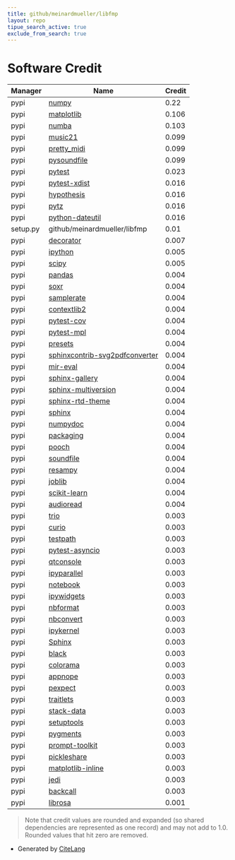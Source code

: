 ```yaml
---
title: github/meinardmueller/libfmp
layout: repo
tipue_search_active: true
exclude_from_search: true
---
```

# Software Credit

|Manager|Name|Credit|
|-------|----|------|
|pypi|[numpy](https://www.numpy.org)|0.22|
|pypi|[matplotlib](https://matplotlib.org)|0.106|
|pypi|[numba](https://numba.pydata.org)|0.103|
|pypi|[music21](https://github.com/cuthbertLab/music21)|0.099|
|pypi|[pretty_midi](https://github.com/craffel/pretty-midi)|0.099|
|pypi|[pysoundfile](https://github.com/bastibe/PySoundFile)|0.099|
|pypi|[pytest](https://pypi.org/project/pytest)|0.023|
|pypi|[pytest-xdist](https://pypi.org/project/pytest-xdist)|0.016|
|pypi|[hypothesis](https://pypi.org/project/hypothesis)|0.016|
|pypi|[pytz](https://pypi.org/project/pytz)|0.016|
|pypi|[python-dateutil](https://pypi.org/project/python-dateutil)|0.016|
|setup.py|github/meinardmueller/libfmp|0.01|
|pypi|[decorator](https://pypi.org/project/decorator)|0.007|
|pypi|[ipython](https://ipython.org)|0.005|
|pypi|[scipy](https://www.scipy.org)|0.005|
|pypi|[pandas](https://pandas.pydata.org)|0.004|
|pypi|[soxr](https://pypi.org/project/soxr)|0.004|
|pypi|[samplerate](https://pypi.org/project/samplerate)|0.004|
|pypi|[contextlib2](https://pypi.org/project/contextlib2)|0.004|
|pypi|[pytest-cov](https://pypi.org/project/pytest-cov)|0.004|
|pypi|[pytest-mpl](https://pypi.org/project/pytest-mpl)|0.004|
|pypi|[presets](https://pypi.org/project/presets)|0.004|
|pypi|[sphinxcontrib-svg2pdfconverter](https://pypi.org/project/sphinxcontrib-svg2pdfconverter)|0.004|
|pypi|[mir-eval](https://pypi.org/project/mir-eval)|0.004|
|pypi|[sphinx-gallery](https://pypi.org/project/sphinx-gallery)|0.004|
|pypi|[sphinx-multiversion](https://pypi.org/project/sphinx-multiversion)|0.004|
|pypi|[sphinx-rtd-theme](https://pypi.org/project/sphinx-rtd-theme)|0.004|
|pypi|[sphinx](https://pypi.org/project/sphinx)|0.004|
|pypi|[numpydoc](https://pypi.org/project/numpydoc)|0.004|
|pypi|[packaging](https://pypi.org/project/packaging)|0.004|
|pypi|[pooch](https://pypi.org/project/pooch)|0.004|
|pypi|[soundfile](https://pypi.org/project/soundfile)|0.004|
|pypi|[resampy](https://pypi.org/project/resampy)|0.004|
|pypi|[joblib](https://pypi.org/project/joblib)|0.004|
|pypi|[scikit-learn](https://pypi.org/project/scikit-learn)|0.004|
|pypi|[audioread](https://pypi.org/project/audioread)|0.004|
|pypi|[trio](https://github.com/python-trio/trio)|0.003|
|pypi|[curio](https://pypi.org/project/curio)|0.003|
|pypi|[testpath](https://pypi.org/project/testpath)|0.003|
|pypi|[pytest-asyncio](https://pypi.org/project/pytest-asyncio)|0.003|
|pypi|[qtconsole](https://pypi.org/project/qtconsole)|0.003|
|pypi|[ipyparallel](https://pypi.org/project/ipyparallel)|0.003|
|pypi|[notebook](https://pypi.org/project/notebook)|0.003|
|pypi|[ipywidgets](https://pypi.org/project/ipywidgets)|0.003|
|pypi|[nbformat](https://pypi.org/project/nbformat)|0.003|
|pypi|[nbconvert](https://pypi.org/project/nbconvert)|0.003|
|pypi|[ipykernel](https://pypi.org/project/ipykernel)|0.003|
|pypi|[Sphinx](https://pypi.org/project/Sphinx)|0.003|
|pypi|[black](https://pypi.org/project/black)|0.003|
|pypi|[colorama](https://pypi.org/project/colorama)|0.003|
|pypi|[appnope](https://pypi.org/project/appnope)|0.003|
|pypi|[pexpect](https://pypi.org/project/pexpect)|0.003|
|pypi|[traitlets](https://pypi.org/project/traitlets)|0.003|
|pypi|[stack-data](https://pypi.org/project/stack-data)|0.003|
|pypi|[setuptools](https://pypi.org/project/setuptools)|0.003|
|pypi|[pygments](https://pypi.org/project/pygments)|0.003|
|pypi|[prompt-toolkit](https://pypi.org/project/prompt-toolkit)|0.003|
|pypi|[pickleshare](https://pypi.org/project/pickleshare)|0.003|
|pypi|[matplotlib-inline](https://pypi.org/project/matplotlib-inline)|0.003|
|pypi|[jedi](https://pypi.org/project/jedi)|0.003|
|pypi|[backcall](https://pypi.org/project/backcall)|0.003|
|pypi|[librosa](https://librosa.org)|0.001|


> Note that credit values are rounded and expanded (so shared dependencies are represented as one record) and may not add to 1.0. Rounded values that hit zero are removed.


- Generated by [CiteLang](https://github.com/vsoch/citelang)
